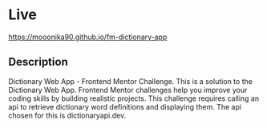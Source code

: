 # Live

https://mooonika90.github.io/fm-dictionary-app

## Description

Dictionary Web App - Frontend Mentor Challenge.
This is a solution to the Dictionary Web App. Frontend Mentor challenges help you improve your coding skills by building realistic projects.
This challenge requires calling an api to retrieve dictionary word definitions and displaying them. The api chosen for this is dictionaryapi.dev.

